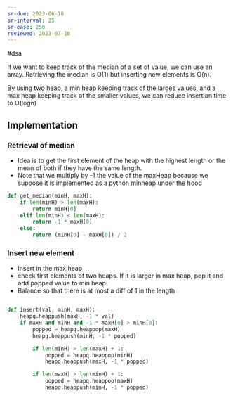 ```yaml
---
sr-due: 2023-06-18
sr-interval: 25
sr-ease: 250
reviewed: 2023-07-10
---
```


#dsa

If we want to keep track of the median of a set of value, we can use an array. Retrieving the median is O(1) but inserting new elements is O(n).

By using two heap, a min heap keeping track of the larges values, and a max heap keeping track of the smaller values, we can reduce insertion time to O(logn)

## Implementation

### Retrieval of median

- Idea is to get the first element of the heap with the highest length or the mean of both if they have the same length.
- Note that we multiply by -1 the value of the maxHeap because we suppose it is implemented as a python minheap under the hood

```python
def get_median(minH, maxH):
    if len(minH) > len(maxH):
        return minH[0]
    elif len(minH) < len(maxH):
        return -1 * maxH[0]
    else:
        return (minH[0] - maxH[0]) / 2
```

### Insert new element

- Insert in the max heap
- check first elements of two heaps. If it is larger in max heap, pop it and add popped value to min heap.
- Balance so that there is at most a diff of 1 in the length

```python

def insert(val, minH, maxH):
    heapq.heappush(maxH, -1 * val)
    if maxH and minH and -1 * maxH[0] > minH[0]:
        popped = heapq.heappop(maxH)
        heapq.heappush(minH, -1 * popped)

        if len(minH) > len(maxH) + 1:
            popped = heapq.heappop(minH)
            heapq.heappush(maxH, -1 * popped)

        if len(maxH) > len(minH) + 1:
            popped = heapq.heappop(maxH)
            heapq.heappush(minH, -1 * popped)


```

